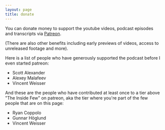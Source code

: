 ```yaml
---
layout: page
title: donate
---
```


You can donate money to support the youtube videos, podcast episodes and transcripts via [Patreon](https://www.patreon.com/theinsideview).

(There are also other benefits including early previews of videos, access to unreleased footage and more).

Here is a list of people who have generously supported the podcast before I even started patreon:
- Scott Alexander
- Alexey Malafeev
- Vincent Weisser

And these are the people who have contributed at least once to a tier above "The Inside Few" on patreon, aka the tier where you're part of the few people that are on this page:
- Ryan Coppolo
- Gunnar Höglund
- Vincent Weisser
